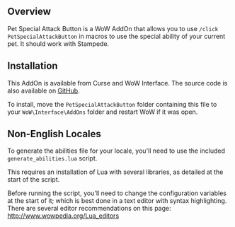 ﻿Overview
--------
Pet Special Attack Button is a WoW AddOn that allows you to use `/click PetSpecialAttackButton` in macros to use the special ability of your current pet. It should work with Stampede.

Installation
------------
This AddOn is available from Curse and WoW Interface. The source code is also available on [GitHub](https://github.com/Choonster/PetSpecialAttackButton).

To install, move the `PetSpecialAttackButton` folder containing this file to your `WoW\Interface\AddOns` folder and restart WoW if it was open.

Non-English Locales
-------------------
To generate the abilities file for your locale, you'll need to use the included `generate_abilities.lua` script.

This requires an installation of Lua with several libraries, as detailed at the start of the script.

Before running the script, you'll need to change the configuration variables at the start of it; which is best done in a text editor with syntax highlighting.
There are several editor recommendations on this page:
	http://www.wowpedia.org/Lua_editors

